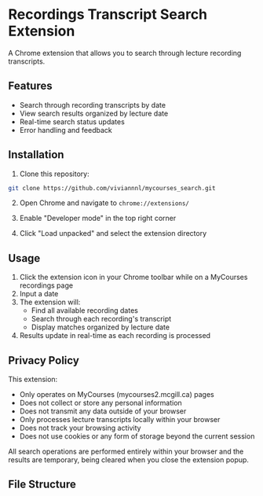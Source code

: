 # Recordings Transcript Search Extension

A Chrome extension that allows you to search through lecture recording transcripts.

## Features

- Search through recording transcripts by date
- View search results organized by lecture date
- Real-time search status updates
- Error handling and feedback

## Installation

1. Clone this repository:
```bash
git clone https://github.com/viviannnl/mycourses_search.git
```

2. Open Chrome and navigate to `chrome://extensions/`

3. Enable "Developer mode" in the top right corner

4. Click "Load unpacked" and select the extension directory

## Usage

1. Click the extension icon in your Chrome toolbar while on a MyCourses recordings page
2. Input a date
3. The extension will:
   - Find all available recording dates
   - Search through each recording's transcript
   - Display matches organized by lecture date
4. Results update in real-time as each recording is processed

## Privacy Policy

This extension:
- Only operates on MyCourses (mycourses2.mcgill.ca) pages
- Does not collect or store any personal information
- Does not transmit any data outside of your browser
- Only processes lecture transcripts locally within your browser
- Does not track your browsing activity
- Does not use cookies or any form of storage beyond the current session

All search operations are performed entirely within your browser and the results are temporary, being cleared when you close the extension popup.

## File Structure
